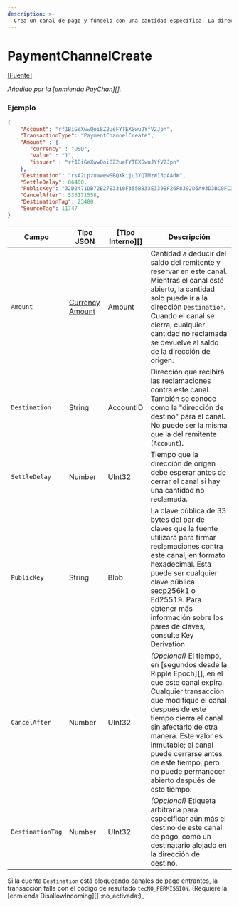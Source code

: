 ```yaml
---
description: >-
  Crea un canal de pago y fúndelo con una cantidad específica. La dirección que envía esta transacción se convierte en la "dirección de origen" del canal de pago.
---
```


# PaymentChannelCreate

[\[Fuente\]](https://github.com/XRPLF/rippled/blob/master/src/ripple/app/tx/impl/PayChan.cpp)

_Añadido por la \[enmienda PayChan]\[]._

### Ejemplo

```json
{
    "Account": "rf1BiGeXwwQoi8Z2ueFYTEXSwuJYfV2Jpn",
    "TransactionType": "PaymentChannelCreate",
    "Amount" : {
       "currency" : "USD",
       "value" : "1",
       "issuer" : "rf1BiGeXwwQoi8Z2ueFYTEXSwuJYfV2Jpn"
    },
    "Destination": "rsA2LpzuawewSBQXkiju3YQTMzW13pAAdW",
    "SettleDelay": 86400,
    "PublicKey": "32D2471DB72B27E3310F355BB33E339BF26F8392D5A93D3BC0FC3B566612DA0F0A",
    "CancelAfter": 533171558,
    "DestinationTag": 23480,
    "SourceTag": 11747
}
```

| Campo            | Tipo JSON                                                                                                                          | \[Tipo Interno]\[] | Descripción                                                                                                                                                                                                                                                                                                                   |
| ---------------- | ---------------------------------------------------------------------------------------------------------------------------------- | ------------------- | ----------------------------------------------------------------------------------------------------------------------------------------------------------------------------------------------------------------------------------------------------------------------------------------------------------------------------- |
| `Amount`         | [Currency Amount](https://docs.xahau.network/technical/protocol-reference/data-types/currency-formats#specifying-currency-amounts) | Amount              | Cantidad a deducir del saldo del remitente y reservar en este canal. Mientras el canal esté abierto, la cantidad solo puede ir a la dirección `Destination`. Cuando el canal se cierra, cualquier cantidad no reclamada se devuelve al saldo de la dirección de origen.                                                                          |
| `Destination`    | String                                                                                                                             | AccountID           | Dirección que recibirá las reclamaciones contra este canal. También se conoce como la "dirección de destino" para el canal. No puede ser la misma que la del remitente (`Account`).                                                                                                                                                                |
| `SettleDelay`    | Number                                                                                                                             | UInt32              | Tiempo que la dirección de origen debe esperar antes de cerrar el canal si hay una cantidad no reclamada.                                                                                                                                                                                                                            |
| `PublicKey`      | String                                                                                                                             | Blob                | La clave pública de 33 bytes del par de claves que la fuente utilizará para firmar reclamaciones contra este canal, en formato hexadecimal. Esta puede ser cualquier clave pública secp256k1 o Ed25519. Para obtener más información sobre los pares de claves, consulte Key Derivation                                                                                                        |
| `CancelAfter`    | Number                                                                                                                             | UInt32              | _(Opcional)_ El tiempo, en \[segundos desde la Ripple Epoch]\[], en el que este canal expira. Cualquier transacción que modifique el canal después de este tiempo cierra el canal sin afectarlo de otra manera. Este valor es inmutable; el canal puede cerrarse antes de este tiempo, pero no puede permanecer abierto después de este tiempo. |
| `DestinationTag` | Number                                                                                                                             | UInt32              | _(Opcional)_ Etiqueta arbitraria para especificar aún más el destino de este canal de pago, como un destinatario alojado en la dirección de destino.                                                                                                                                                                                |

Si la cuenta `Destination` está bloqueando canales de pago entrantes, la transacción falla con el código de resultado `tecNO_PERMISSION`. (Requiere la \[enmienda DisallowIncoming]\[]
:no\_activada:)_
